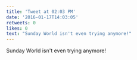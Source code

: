 ```yaml
---
title: 'Tweet at 02:03 PM'
date: '2016-01-17T14:03:05'
retweets: 0
likes: 0
text: "Sunday World isn't even trying anymore!"
---
```

Sunday World isn't even trying anymore!